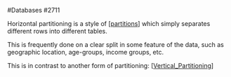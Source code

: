 #Databases
#2711

Horizontal partitioning is a style of [[partitions]] which simply separates different rows into different tables. 

This is frequently done on a clear split in some feature of the data, such as geographic location, age-groups, income groups, etc.

This is in contrast to another form of partitioning: [[Vertical_Partitioning]]

[//begin]: # "Autogenerated link references for markdown compatibility"
[partitions]: partitions "partitions"
[Vertical_Partitioning]: Vertical_Partitioning "Vertical_Partitioning"
[//end]: # "Autogenerated link references"